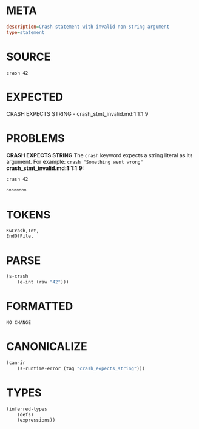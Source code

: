 # META
~~~ini
description=Crash statement with invalid non-string argument
type=statement
~~~
# SOURCE
~~~roc
crash 42
~~~
# EXPECTED
CRASH EXPECTS STRING - crash_stmt_invalid.md:1:1:1:9
# PROBLEMS
**CRASH EXPECTS STRING**
The `crash` keyword expects a string literal as its argument.
For example: `crash "Something went wrong"`
**crash_stmt_invalid.md:1:1:1:9:**
```roc
crash 42
```
^^^^^^^^


# TOKENS
~~~zig
KwCrash,Int,
EndOfFile,
~~~
# PARSE
~~~clojure
(s-crash
	(e-int (raw "42")))
~~~
# FORMATTED
~~~roc
NO CHANGE
~~~
# CANONICALIZE
~~~clojure
(can-ir
	(s-runtime-error (tag "crash_expects_string")))
~~~
# TYPES
~~~clojure
(inferred-types
	(defs)
	(expressions))
~~~

